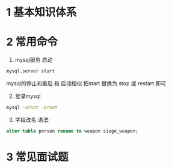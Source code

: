 # 1 基本知识体系

# 2 常用命令
1. mysql服务 启动
```bash
mysql.server start
```

mysql的停止和重启 和 启动相似 把start 替换为 stop 或 restart 即可

2. 登录mysql
```bash
mysql -uroot -proot
```

3. 字段改名
语法: 
```sql
alter table person rename to weapon siege_weapon;
```


# 3 常见面试题

